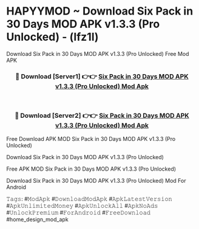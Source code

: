 # HAPYYMOD ~ Download Six Pack in 30 Days MOD APK v1.3.3 (Pro Unlocked) - (lfz1l)
Download Six Pack in 30 Days MOD APK v1.3.3 (Pro Unlocked) Free Mod APK

<div align="center">
<h3>🔴 Download [Server1] 👉👉 <a href="https://apk-comot.site?title=Six_Pack_in_30_Days_MOD_APK_v1.3.3_(Pro_Unlocked)">Six Pack in 30 Days MOD APK v1.3.3 (Pro Unlocked) Mod Apk</a></h3><br>

<h3>🔴 Download [Server2] 👉👉 <a href="https://apk-comot.site?title=Six_Pack_in_30_Days_MOD_APK_v1.3.3_(Pro_Unlocked)">Six Pack in 30 Days MOD APK v1.3.3 (Pro Unlocked) Mod Apk</a></h3>
</div>


Free Download APK MOD Six Pack in 30 Days MOD APK v1.3.3 (Pro Unlocked)

Download Six Pack in 30 Days MOD APK v1.3.3 (Pro Unlocked) 

Free APK MOD Six Pack in 30 Days MOD APK v1.3.3 (Pro Unlocked) 

Download Six Pack in 30 Days MOD APK v1.3.3 (Pro Unlocked) Mod For Android

𝚃𝚊𝚐𝚜: #𝙼𝚘𝚍𝙰𝚙𝚔 #𝙳𝚘𝚠𝚗𝚕𝚘𝚊𝚍𝙼𝚘𝚍𝙰𝚙𝚔 #𝙰𝚙𝚔𝙻𝚊𝚝𝚎𝚜𝚝𝚅𝚎𝚛𝚜𝚒𝚘𝚗 #𝙰𝚙𝚔𝚄𝚗𝚕𝚒𝚖𝚒𝚝𝚎𝚍𝙼𝚘𝚗𝚎𝚢 #𝙰𝚙𝚔𝚄𝚗𝚕𝚘𝚌𝚔𝙰𝚕𝚕 #𝙰𝚙𝚔𝙽𝚘𝙰𝚍𝚜 #𝚄𝚗𝚕𝚘𝚌𝚔𝙿𝚛𝚎𝚖𝚒𝚞𝚖 #𝙵𝚘𝚛𝙰𝚗𝚍𝚛𝚘𝚒𝚍 #𝙵𝚛𝚎𝚎𝙳𝚘𝚠𝚗𝚕𝚘𝚊𝚍 #home_design_mod_apk